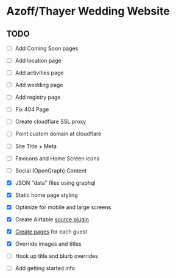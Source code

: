 # Azoff/Thayer Wedding Website

## TODO

- [ ] Add Coming Soon pages
- [ ] Add location page
- [ ] Add activities page
- [ ] Add wedding page
- [ ] Add registry page
- [ ] Fix 404 Page
- [ ] Create cloudflare SSL proxy
- [ ] Point custom domain at cloudflare
- [ ] Site Title + Meta
- [ ] Favicons and Home Screen icons
- [ ] Social (OpenGraph) Content
- [x] JSON "data" files using graphql
- [x] Static home page styling
- [x] Optimize for mobile and large screens
- [x] Create Airtable [source plugin][2]
- [x] [Create pages][1] for each guest
- [x] Override images and titles
- [ ] Hook up title and blurb overrides
- [ ] Add getting started info


[1]:https://www.gatsbyjs.org/docs/creating-and-modifying-pages/
[2]:https://www.gatsbyjs.org/docs/create-source-plugin/